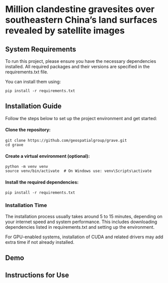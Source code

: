 # Million clandestine gravesites over southeastern China’s land surfaces revealed by satellite images

## System Requirements
To run this project, please ensure you have the necessary dependencies installed. All required packages and their versions are specified in the requirements.txt file.

You can install them using:
```
pip install -r requirements.txt
```

## Installation Guide
Follow the steps below to set up the project environment and get started:
#### Clone the repository:
```
git clone https://github.com/geospatialgroup/grave.git
cd grave
```
#### Create a virtual environment (optional):
```
python -m venv venv
source venv/bin/activate  # On Windows use: venv\Scripts\activate
```
#### Install the required dependencies:
```
pip install -r requirements.txt
```
### Installation Time
The installation process usually takes around 5 to 15 minutes, depending on your internet speed and system performance. This includes downloading dependencies listed in requirements.txt and setting up the environment.

For GPU-enabled systems, installation of CUDA and related drivers may add extra time if not already installed.

## Demo


## Instructions for Use


